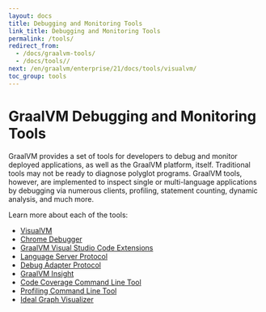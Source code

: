 ```yaml
---
layout: docs
title: Debugging and Monitoring Tools
link_title: Debugging and Monitoring Tools
permalink: /tools/
redirect_from:
  - /docs/graalvm-tools/
  - /docs/tools//
next: /en/graalvm/enterprise/21/docs/tools/visualvm/
toc_group: tools
---
```


# GraalVM Debugging and Monitoring Tools

GraalVM provides a set of tools for developers to debug and monitor deployed applications, as well as the GraalVM platform, itself.
Traditional tools may not be ready to diagnose polyglot programs.
GraalVM tools, however, are implemented to inspect single or multi-language applications by debugging via numerous clients, profiling, statement counting, dynamic analysis, and much more.

Learn more about each of the tools:

* [VisualVM](visualvm.md)
* [Chrome Debugger](chrome-debugger.md)
* [GraalVM Visual Studio Code Extensions](vscode/vscode.md)
* [Language Server Protocol](lsp.md)
* [Debug Adapter Protocol](dap.md)
* [GraalVM Insight](graalvm-insight.md)
* [Code Coverage Command Line Tool](code-coverage.md)
* [Profiling Command Line Tool](profiling.md)
* [Ideal Graph Visualizer](ideal-graph-visualizer.md)
